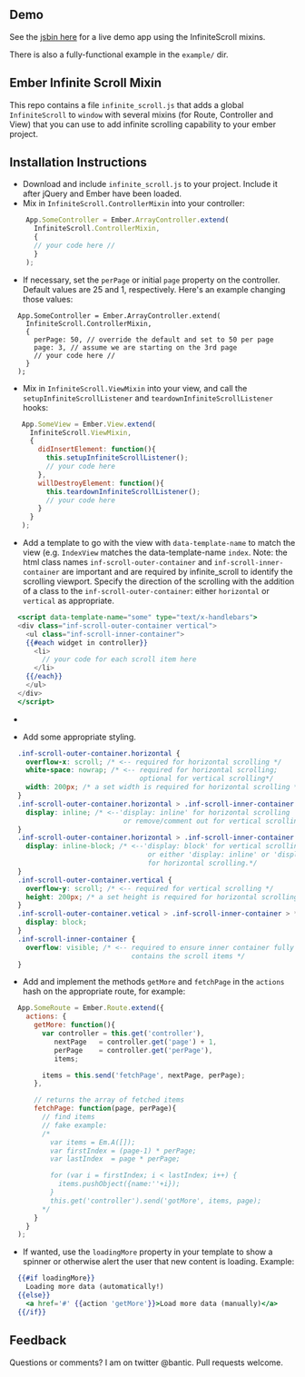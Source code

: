 ## Demo

See the [jsbin here](http://jsbin.com/famer/1) for a live demo app using the InfiniteScroll mixins.

There is also a fully-functional example in the `example/` dir.

## Ember Infinite Scroll Mixin

This repo contains a file `infinite_scroll.js` that adds a global
`InfiniteScroll` to `window` with several mixins (for Route, Controller
and View) that you can use to add infinite scrolling capability to your
ember project.

## Installation Instructions

 * Download and include `infinite_scroll.js` to your project. Include it after jQuery and Ember have been loaded.  
 * Mix in `InfiniteScroll.ControllerMixin` into your controller:

```javascript
    App.SomeController = Ember.ArrayController.extend(
      InfiniteScroll.ControllerMixin,
      {
      // your code here //
      }
    );
```

* If necessary, set the `perPage` or initial `page` property on the controller.
Default values are 25 and 1, respectively. Here's an example changing those values:

```
  App.SomeController = Ember.ArrayController.extend(
    InfiniteScroll.ControllerMixin,
    {
      perPage: 50, // override the default and set to 50 per page
      page: 3, // assume we are starting on the 3rd page
      // your code here //
    }
  );
```

* Mix in `InfiniteScroll.ViewMixin` into your view, and call the
`setupInfiniteScrollListener` and `teardownInfiniteScrollListener`
hooks:

```javascript
   App.SomeView = Ember.View.extend(
     InfiniteScroll.ViewMixin,
     {
       didInsertElement: function(){
         this.setupInfiniteScrollListener();
         // your code here
       },
       willDestroyElement: function(){
         this.teardownInfiniteScrollListener();
         // your code here
       }
     }
   );
```

* Add a template to go with the view with `data-template-name` to match the view 
(e.g. `IndexView` matches the data-template-name `index`.
Note: the html class names `inf-scroll-outer-container` and `inf-scroll-inner-container` 
are important and are required by infinite_scroll to identify the scrolling viewport.
Specify the direction of the scrolling with the addition of 
a class to the `inf-scroll-outer-container`: either `horizontal` or `vertical` as appropriate.
```handlebars
  <script data-template-name="some" type="text/x-handlebars">
  <div class="inf-scroll-outer-container vertical">
    <ul class="inf-scroll-inner-container">
    {{#each widget in controller}}
      <li>
        // your code for each scroll item here
      </li>
    {{/each}}
    </ul>
  </div>
  </script>
```

* 

* Add some appropriate styling.

```CSS
  .inf-scroll-outer-container.horizontal {
    overflow-x: scroll; /* <-- required for horizontal scrolling */
    white-space: nowrap; /* <-- required for horizontal scrolling; 
                                optional for vertical scrolling*/
    width: 200px; /* a set width is required for horizontal scrolling */
  }
  .inf-scroll-outer-container.horizontal > .inf-scroll-inner-container {
    display: inline; /* <--'display: inline' for horizontal scrolling 
                            or remove/comment out for vertical scrolling */
  }
  .inf-scroll-outer-container.horizontal > .inf-scroll-inner-container > * {
    display: inline-block; /* <--'display: block' for vertical scrolling 
                                  or either 'display: inline' or 'display: inline-block'
                                  for horizontal scrolling.*/
  }
  .inf-scroll-outer-container.vertical {
    overflow-y: scroll; /* <-- required for vertical scrolling */
    height: 200px; /* a set height is required for horizontal scrolling */
  }
  .inf-scroll-outer-container.vetical > .inf-scroll-inner-container > * {
    display: block;
  }
  .inf-scroll-inner-container {
    overflow: visible; /* <-- required to ensure inner container fully 
                              contains the scroll items */
  }
```

* Add and implement the methods `getMore` and `fetchPage`
 in the `actions` hash on the appropriate route, for example:

```javascript
  App.SomeRoute = Ember.Route.extend({
    actions: {
      getMore: function(){
        var controller = this.get('controller'),
           nextPage   = controller.get('page') + 1,
           perPage    = controller.get('perPage'),
           items;

        items = this.send('fetchPage', nextPage, perPage);
      },

      // returns the array of fetched items
      fetchPage: function(page, perPage){
        // find items
        // fake example:
        /*
          var items = Em.A([]);
          var firstIndex = (page-1) * perPage;
          var lastIndex  = page * perPage;

          for (var i = firstIndex; i < lastIndex; i++) {
            items.pushObject({name:''+i});
          }
          this.get('controller').send('gotMore', items, page);
        */
      }
    }
  );
```

* If wanted, use the `loadingMore` property in your template to show a
spinner or otherwise alert the user that new content is loading. Example:

```handlebars
  {{#if loadingMore}}
    Loading more data (automatically!)
  {{else}}
    <a href='#' {{action 'getMore'}}>Load more data (manually)</a>
  {{/if}}
```


## Feedback

Questions or comments? I am on twitter @bantic. Pull requests welcome.

